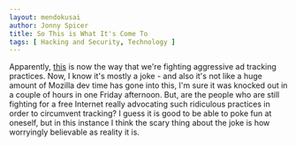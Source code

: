 ```yaml
---
layout: mendokusai
author: Jonny Spicer
title: So This is What It's Come To
tags: [ Hacking and Security, Technology ]
---
```

Apparently, [this](https://blog.mozilla.org/firefox/hey-advertisers-track-this/) is now the way that we're fighting aggressive ad
tracking practices. Now, I know it's mostly a joke - and also it's not like a huge amount of Mozilla dev time has gone into this, I'm
sure it was knocked out in a couple of hours in one Friday afternoon. But, are the people who are still fighting for a free Internet really
advocating such ridiculous practices in order to circumvent tracking? I guess it is good to be able to poke fun at oneself, but in this
instance I think the scary thing about the joke is how worryingly believable as reality it is.
